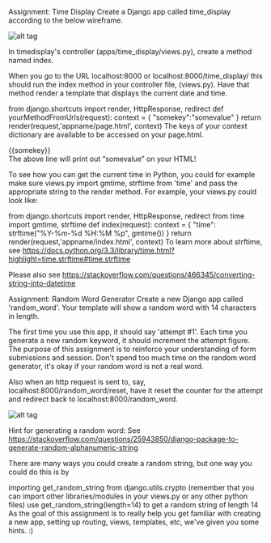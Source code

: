 Assignment: Time Display
Create a Django app called time_display according to the below wireframe.

![alt tag](https://user-images.githubusercontent.com/32435667/38094442-bb467512-333b-11e8-95b5-ddc8015e9db2.png)

In timedisplay's controller (apps/time_display/views.py), create a method named index.

When you go to the URL localhost:8000 or localhost:8000/time_display/ this should run the index method in your controller file, (views.py). Have that method render a template that displays the current date and time.

from django.shortcuts import render, HttpResponse, redirect
def yourMethodFromUrls(request):
  context = {
  "somekey":"somevalue"
  }
  return render(request,'appname/page.html', context)
The keys of your context dictionary are available to be accessed on your page.html.

<div class="line">{{somekey}}</div>
The above line will print out “somevalue” on your HTML!

To see how you can get the current time in Python, you could for example make sure views.py import gmtime, strftime from 'time' and pass the appropriate string to the render method.  For example, your views.py could look like:

from django.shortcuts import render, HttpResponse, redirect
from time import gmtime, strftime
def index(request):
  context = {
  "time": strftime("%Y-%m-%d %H:%M %p", gmtime())
  }
  return render(request,'appname/index.html', context)
To learn more about strftime, see https://docs.python.org/3.3/library/time.html?highlight=time.strftime#time.strftime

Please also see https://stackoverflow.com/questions/466345/converting-string-into-datetime

Assignment: Random Word Generator
Create a new Django app called 'random_word'. Your template will show a random word with 14 characters in length.

The first time you use this app, it should say 'attempt #1'. Each time you generate a new random keyword, it should increment the attempt figure. The purpose of this assignment is to reinforce your understanding of form submissions and session. Don't spend too much time on the random word generator, it's okay if your random word is not a real word.

Also when an http request is sent to, say, localhost:8000/random_word/reset, have it reset the counter for the attempt and redirect back to localhost:8000/random_word.

![alt tag](https://user-images.githubusercontent.com/32435667/38100956-d77c827e-334c-11e8-8df7-ef5d320ade65.png)

Hint for generating a random word: See https://stackoverflow.com/questions/25943850/django-package-to-generate-random-alphanumeric-string

There are many ways you could create a random string, but one way you could do this is by

importing get_random_string from django.utils.crypto (remember that you can import other libraries/modules in your views.py or any other python files)
use get_random_string(length=14) to get a random string of length 14
As the goal of this assignment is to really help you get familiar with creating a new app, setting up routing, views, templates, etc, we've given you some hints. :)